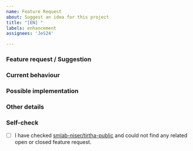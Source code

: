 ```yaml
---
name: Feature Request
about: Suggest an idea for this project
title: "[EN] "
labels: enhancement
assignees: 'JeS24'

---
```


### Feature request / Suggestion
<!-- Outline your request or suggestion here -->

### Current behaviour
<!-- How does the website behave now? -->

### Possible implementation
<!-- Optional, but do share your ideas -->

### Other details
<!-- Optional; Link to resources or a pull request -->

### Self-check
- [ ] I have checked [smlab-niser/tirtha-public](https://github.com/smlab-niser/tirtha-public/issues) and could not find any related open or closed feature request.
